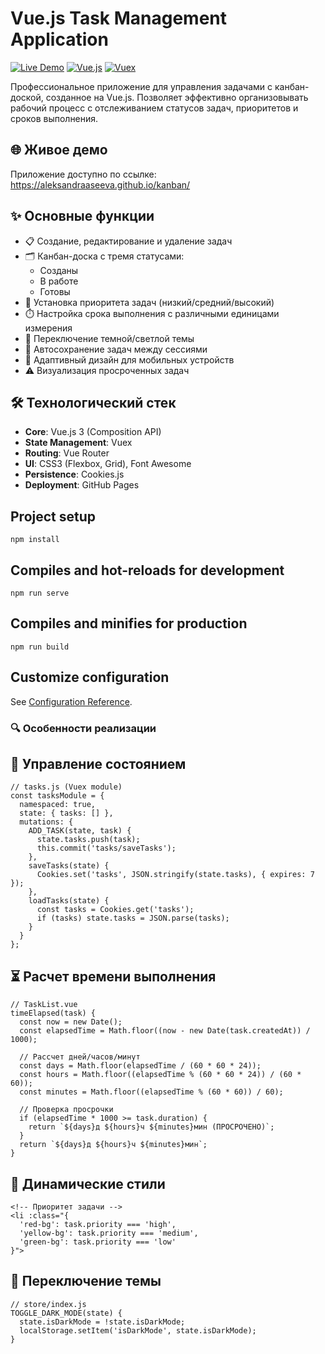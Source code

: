 # Vue.js Task Management Application

[![Live Demo](https://img.shields.io/badge/demo-live-green.svg)](https://aleksandraaseeva.github.io/kanban/)
[![Vue.js](https://img.shields.io/badge/vue.js-3.x-brightgreen)](https://vuejs.org/)
[![Vuex](https://img.shields.io/badge/vuex-4.x-lightgrey)](https://vuex.vuejs.org/)

Профессиональное приложение для управления задачами с канбан-доской, созданное на Vue.js. Позволяет эффективно организовывать рабочий процесс с отслеживанием статусов задач, приоритетов и сроков выполнения.

## 🌐 Живое демо
Приложение доступно по ссылке:  
https://aleksandraaseeva.github.io/kanban/

## ✨ Основные функции
- 📋 Создание, редактирование и удаление задач
- 🗂️ Канбан-доска с тремя статусами:
  - Созданы
  - В работе
  - Готовы
- 🚦 Установка приоритета задач (низкий/средний/высокий)
- ⏱️ Настройка срока выполнения с различными единицами измерения
- 🌙 Переключение темной/светлой темы
- 💾 Автосохранение задач между сессиями
- 📱 Адаптивный дизайн для мобильных устройств
- ⚠️ Визуализация просроченных задач

## 🛠️ Технологический стек
- **Core**: Vue.js 3 (Composition API)
- **State Management**: Vuex
- **Routing**: Vue Router
- **UI**: CSS3 (Flexbox, Grid), Font Awesome
- **Persistence**: Cookies.js
- **Deployment**: GitHub Pages

## Project setup
```
npm install
```

## Compiles and hot-reloads for development
```
npm run serve
```

## Compiles and minifies for production
```
npm run build
```

## Customize configuration
See [Configuration Reference](https://cli.vuejs.org/config/).

### 🔍 Особенности реализации
## 🧠 Управление состоянием
```
// tasks.js (Vuex module)
const tasksModule = {
  namespaced: true,
  state: { tasks: [] },
  mutations: {
    ADD_TASK(state, task) {
      state.tasks.push(task);
      this.commit('tasks/saveTasks');
    },
    saveTasks(state) {
      Cookies.set('tasks', JSON.stringify(state.tasks), { expires: 7 });
    },
    loadTasks(state) {
      const tasks = Cookies.get('tasks');
      if (tasks) state.tasks = JSON.parse(tasks);
    }
  }
};
```

## ⏳ Расчет времени выполнения
```
// TaskList.vue
timeElapsed(task) {
  const now = new Date();
  const elapsedTime = Math.floor((now - new Date(task.createdAt)) / 1000);
  
  // Рассчет дней/часов/минут
  const days = Math.floor(elapsedTime / (60 * 60 * 24));
  const hours = Math.floor((elapsedTime % (60 * 60 * 24)) / (60 * 60));
  const minutes = Math.floor((elapsedTime % (60 * 60)) / 60);
  
  // Проверка просрочки
  if (elapsedTime * 1000 >= task.duration) {
    return `${days}д ${hours}ч ${minutes}мин (ПРОСРОЧЕНО)`;
  }
  return `${days}д ${hours}ч ${minutes}мин`;
}
```

## 🎨 Динамические стили
```
<!-- Приоритет задачи -->
<li :class="{
  'red-bg': task.priority === 'high',
  'yellow-bg': task.priority === 'medium',
  'green-bg': task.priority === 'low'
}">
```

## 🔄 Переключение темы
```
// store/index.js
TOGGLE_DARK_MODE(state) {
  state.isDarkMode = !state.isDarkMode;
  localStorage.setItem('isDarkMode', state.isDarkMode);
}
```

